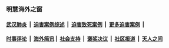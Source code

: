 
### 明慧海外之窗

####  [武汉肺炎](indexes/365.md?t=01180300) &nbsp;|&nbsp;  [迫害案例综述](indexes/328.md?t=01180300) &nbsp;|&nbsp; [迫害致死案例](indexes/277.md?t=01180300)  &nbsp;|&nbsp; [更多迫害案例](indexes/81.md?t=01180300)  &nbsp;|&nbsp; 
####  [时事评论](indexes/251.md?t=01180300) &nbsp;|&nbsp; [海外简讯](indexes/245.md?t=01180300)&nbsp;|&nbsp;  [社会支持](indexes/140.md?t=01180300) &nbsp;|&nbsp; [褒奖决议](indexes/282.md?t=01180300) &nbsp;|&nbsp; [社区报道](indexes/91.md?t=01180300)  &nbsp;|&nbsp; [天人之间](indexes/78.md?t=01180300) 


